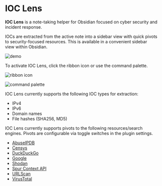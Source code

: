 # IOC Lens

**IOC Lens** is a note-taking helper for Obsidian focused on cyber security and incident response.

IOCs are extracted from the active note into a sidebar view with quick pivots to security-focused resources. This is available in a convenient sidebar view within Obsidian.

![demo](https://raw.githubusercontent.com/acgabbert/ioc-lens/refs/heads/master/resources/screenshots/usage-example.png)

To activate IOC Lens, click the ribbon icon or use the command palette.

![ribbon icon](https://raw.githubusercontent.com/acgabbert/ioc-lens/refs/heads/master/resources/screenshots/ribbon-icon.png)

![command palette](https://raw.githubusercontent.com/acgabbert/ioc-lens/refs/heads/master/resources/screenshots/command-palette.png)

IOC Lens currently supports the following IOC types for extraction:
- IPv4
- IPv6
- Domain names
- File hashes (SHA256, MD5)

IOC Lens currently supports pivots to the following resources/search engines. Pivots are configurable via toggle switches in the plugin settings.
- [AbuseIPDB](https://www.abuseipdb.com)
- [Censys](https://search.censys.io)
- [DuckDuckGo](https://duckduckgo.com)
- [Google](https://google.com)
- [Shodan](https://shodan.io)
- [Spur Context API](https://spur.us/context-api/)
- [URLScan](https://urlscan.io/search/)
- [VirusTotal](https://virustotal.com)